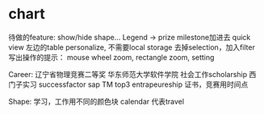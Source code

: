# chart

待做的feature:
show/hide shape... Legend -> prize
milestone加进去
quick view
左边的table personalize, 不需要local storage
去掉selection，加入filter
写出操作的提示： mouse wheel zoom, rectangle zoom, setting


Career:
辽宁省物理竞赛二等奖
华东师范大学软件学院 社会工作scholarship
西门子实习
successfactor
sap TM  top3 entrapeureship
证书，竞赛用时间点


Shape:
学习，工作用不同的颜色块
calendar 代表travel